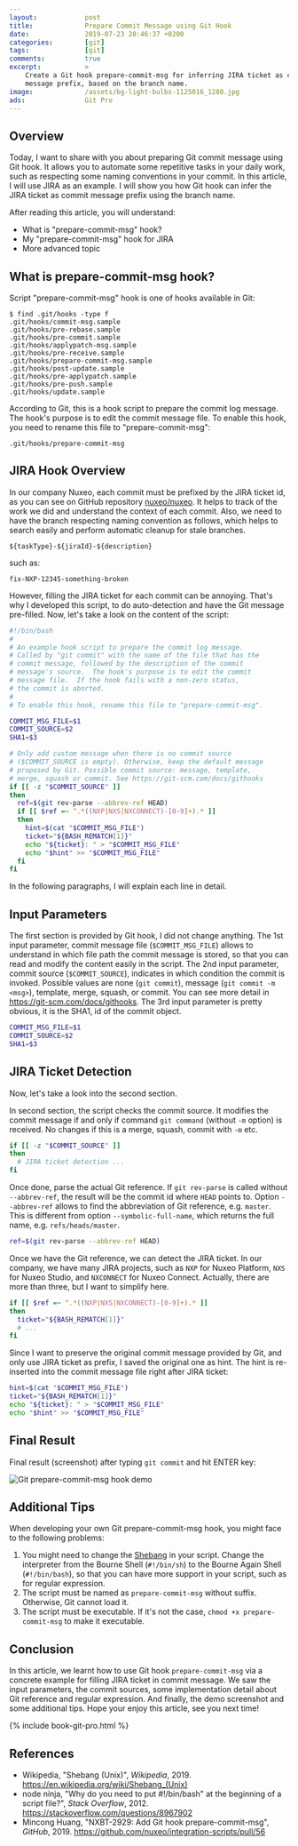 ```yaml
---
layout:            post
title:             Prepare Commit Message using Git Hook
date:              2019-07-23 20:46:37 +0200
categories:        [git]
tags:              [git]
comments:          true
excerpt:           >
    Create a Git hook prepare-commit-msg for inferring JIRA ticket as commit
    message prefix, based on the branch name.
image:             /assets/bg-light-bulbs-1125016_1280.jpg
ads:               Git Pro
---
```


## Overview

Today, I want to share with you about preparing Git commit message
using Git hook. It allows you to automate some repetitive tasks in your daily
work, such as respecting some naming conventions in your commit. In this
article, I will use JIRA as an example. I will show you how Git hook can infer
the JIRA ticket as commit message prefix using the branch name.

After reading this article, you will understand:

- What is "prepare-commit-msg" hook?
- My "prepare-commit-msg" hook for JIRA
- More advanced topic

## What is prepare-commit-msg hook?

Script "prepare-commit-msg" hook is one of hooks available in Git:

```
$ find .git/hooks -type f
.git/hooks/commit-msg.sample
.git/hooks/pre-rebase.sample
.git/hooks/pre-commit.sample
.git/hooks/applypatch-msg.sample
.git/hooks/pre-receive.sample
.git/hooks/prepare-commit-msg.sample
.git/hooks/post-update.sample
.git/hooks/pre-applypatch.sample
.git/hooks/pre-push.sample
.git/hooks/update.sample
```

According to Git, this is a hook script to prepare the commit log message.
The hook's purpose is to edit the commit message file. To enable this hook, you
need to rename this file to "prepare-commit-msg":

```
.git/hooks/prepare-commit-msg
```

## JIRA Hook Overview

In our company Nuxeo, each commit must be prefixed by the JIRA ticket id, as you
can see on GitHub repository [nuxeo/nuxeo](https://github.com/nuxeo/nuxeo). It
helps to track of the work we did and understand the context of each commit.
Also, we need to have the branch respecting naming convention as follows, which
helps to search easily and perform automatic cleanup for stale branches.

```
${taskType}-${jiraId}-${description}
```

such as:

```
fix-NXP-12345-something-broken
```

However, filling the JIRA ticket for each commit can be annoying. That's why I
developed this script, to do auto-detection and have the Git message pre-filled.
Now, let's take a look on the content of the script:

```sh
#!/bin/bash
#
# An example hook script to prepare the commit log message.
# Called by "git commit" with the name of the file that has the
# commit message, followed by the description of the commit
# message's source.  The hook's purpose is to edit the commit
# message file.  If the hook fails with a non-zero status,
# the commit is aborted.
#
# To enable this hook, rename this file to "prepare-commit-msg".

COMMIT_MSG_FILE=$1
COMMIT_SOURCE=$2
SHA1=$3

# Only add custom message when there is no commit source
# ($COMMIT_SOURCE is empty). Otherwise, keep the default message
# proposed by Git. Possible commit source: message, template,
# merge, squash or commit. See https://git-scm.com/docs/githooks
if [[ -z "$COMMIT_SOURCE" ]]
then
  ref=$(git rev-parse --abbrev-ref HEAD)
  if [[ $ref =~ ^.*((NXP|NXS|NXCONNECT)-[0-9]+).* ]]
  then
    hint=$(cat "$COMMIT_MSG_FILE")
    ticket="${BASH_REMATCH[1]}"
    echo "${ticket}: " > "$COMMIT_MSG_FILE"
    echo "$hint" >> "$COMMIT_MSG_FILE"
  fi
fi
```

In the following paragraphs, I will explain each line in detail.

## Input Parameters

The first section is provided by Git hook, I did not change anything. The 1st
input parameter, commit message file (`$COMMIT_MSG_FILE`) allows to understand
in which file path the commit message is stored, so that you can read and
modify the content easily in the script. The 2nd input parameter, commit source
(`$COMMIT_SOURCE`), indicates in which condition the commit is invoked. Possible
values are none (`git commit`), message (`git commit -m <msg>`), template,
merge, squash, or commit. You can see more detail in
<https://git-scm.com/docs/githooks>. The 3rd input parameter is pretty obvious,
it is the SHA1, id of the commit object.

```sh
COMMIT_MSG_FILE=$1
COMMIT_SOURCE=$2
SHA1=$3
```

## JIRA Ticket Detection

Now, let's take a look into the second section.

In second section, the script checks the commit source. It modifies the commit
message if and only if command `git command` (without `-m` option) is received.
No changes if this is a merge, squash, commit with `-m` etc.

```sh
if [[ -z "$COMMIT_SOURCE" ]]
then
  # JIRA ticket detection ...
fi
```

Once done, parse the actual Git reference. If `git rev-parse` is called without
`--abbrev-ref`, the result will be the commit id where `HEAD` points to. Option
`--abbrev-ref` allows to find the abbreviation of Git reference, e.g. `master`.
This is different from option `--symbolic-full-name`, which returns the full
name, e.g. `refs/heads/master`.

```sh
ref=$(git rev-parse --abbrev-ref HEAD)
```

Once we have the Git reference, we can detect the JIRA ticket. In our company,
we have many JIRA projects, such as `NXP` for Nuxeo Platform, `NXS` for Nuxeo
Studio, and `NXCONNECT` for Nuxeo Connect. Actually, there are more than three,
but I want to simplify here.

```sh
if [[ $ref =~ ^.*((NXP|NXS|NXCONNECT)-[0-9]+).* ]]
then
  ticket="${BASH_REMATCH[1]}"
  # ...
fi
```

Since I want to preserve the original commit message provided by Git, and only
use JIRA ticket as prefix, I saved the original one as hint. The hint is
re-inserted into the commit message file right after JIRA ticket:

```sh
hint=$(cat "$COMMIT_MSG_FILE")
ticket="${BASH_REMATCH[1]}"
echo "${ticket}: " > "$COMMIT_MSG_FILE"
echo "$hint" >> "$COMMIT_MSG_FILE"
```

## Final Result

Final result (screenshot) after typing `git commit` and hit ENTER key:

<img src="/assets/20190723-git-prepare-commit-msg-demo.png"
     alt="Git prepare-commit-msg hook demo">

## Additional Tips

When developing your own Git prepare-commit-msg hook, you might face to the
following problems:

1. You might need to change the [Shebang][shebang] in your script. Change the
   interpreter from the Bourne Shell (`#!/bin/sh`) to the Bourne Again Shell
   (`#!/bin/bash`), so that you can have more support in your script, such as
   for regular expression.
2. The script must be named as `prepare-commit-msg` without suffix. Otherwise,
   Git cannot load it.
3. The script must be executable. If it's not the case, `chmod +x
   prepare-commit-msg` to make it executable.

## Conclusion

In this article, we learnt how to use Git hook `prepare-commit-msg` via a
concrete example for filling JIRA ticket in commit message. We saw the input
parameters, the commit sources, some implementation detail about Git reference
and regular expression. And finally, the demo screenshot and some additional
tips. Hope your enjoy this article, see you next time!

{% include book-git-pro.html %}

## References

- Wikipedia, "Shebang (Unix)", _Wikipedia_, 2019.
  <https://en.wikipedia.org/wiki/Shebang_(Unix)>
- node ninja, "Why do you need to put #!/bin/bash" at the beginning of a script
  file?", _Stack Overflow_, 2012.
  <https://stackoverflow.com/questions/8967902>
- Mincong Huang, "NXBT-2929: Add Git hook prepare-commit-msg", _GitHub_, 2019.
  <https://github.com/nuxeo/integration-scripts/pull/56>

[shebang]: https://en.wikipedia.org/wiki/Shebang_(Unix)
